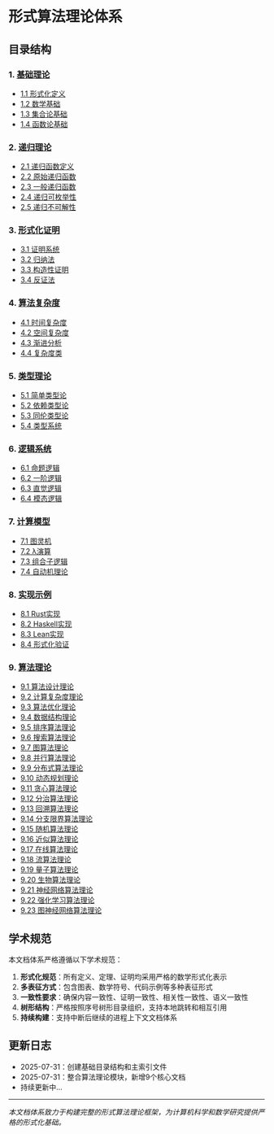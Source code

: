 # 形式算法理论体系

## 目录结构

### 1. [基础理论](./01-基础理论/)

- [1.1 形式化定义](./01-基础理论/01-形式化定义.md)
- [1.2 数学基础](./01-基础理论/02-数学基础.md)
- [1.3 集合论基础](./01-基础理论/03-集合论基础.md)
- [1.4 函数论基础](./01-基础理论/04-函数论基础.md)

### 2. [递归理论](./02-递归理论/)

- [2.1 递归函数定义](./02-递归理论/01-递归函数定义.md)
- [2.2 原始递归函数](./02-递归理论/02-原始递归函数.md)
- [2.3 一般递归函数](./02-递归理论/03-一般递归函数.md)
- [2.4 递归可枚举性](./02-递归理论/04-递归可枚举性.md)
- [2.5 递归不可解性](./02-递归理论/05-递归不可解性.md)

### 3. [形式化证明](./03-形式化证明/)

- [3.1 证明系统](./03-形式化证明/01-证明系统.md)
- [3.2 归纳法](./03-形式化证明/02-归纳法.md)
- [3.3 构造性证明](./03-形式化证明/03-构造性证明.md)
- [3.4 反证法](./03-形式化证明/04-反证法.md)

### 4. [算法复杂度](./04-算法复杂度/)

- [4.1 时间复杂度](./04-算法复杂度/01-时间复杂度.md)
- [4.2 空间复杂度](./04-算法复杂度/02-空间复杂度.md)
- [4.3 渐进分析](./04-算法复杂度/03-渐进分析.md)
- [4.4 复杂度类](./04-算法复杂度/04-复杂度类.md)

### 5. [类型理论](./05-类型理论/)

- [5.1 简单类型论](./05-类型理论/01-简单类型论.md)
- [5.2 依赖类型论](./05-类型理论/02-依赖类型论.md)
- [5.3 同伦类型论](./05-类型理论/03-同伦类型论.md)
- [5.4 类型系统](./05-类型理论/04-类型系统.md)

### 6. [逻辑系统](./06-逻辑系统/)

- [6.1 命题逻辑](./06-逻辑系统/01-命题逻辑.md)
- [6.2 一阶逻辑](./06-逻辑系统/02-一阶逻辑.md)
- [6.3 直觉逻辑](./06-逻辑系统/03-直觉逻辑.md)
- [6.4 模态逻辑](./06-逻辑系统/04-模态逻辑.md)

### 7. [计算模型](./07-计算模型/)

- [7.1 图灵机](./07-计算模型/01-图灵机.md)
- [7.2 λ演算](./07-计算模型/02-λ演算.md)
- [7.3 组合子逻辑](./07-计算模型/03-组合子逻辑.md)
- [7.4 自动机理论](./07-计算模型/04-自动机理论.md)

### 8. [实现示例](./08-实现示例/)

- [8.1 Rust实现](./08-实现示例/01-Rust实现.md)
- [8.2 Haskell实现](./08-实现示例/02-Haskell实现.md)
- [8.3 Lean实现](./08-实现示例/03-Lean实现.md)
- [8.4 形式化验证](./08-实现示例/04-形式化验证.md)

### 9. [算法理论](./09-算法理论/)

- [9.1 算法设计理论](./09-算法理论/01-算法基础/01-算法设计理论.md)
- [9.2 计算复杂度理论](./09-算法理论/02-复杂度理论/01-计算复杂度理论.md)
- [9.3 算法优化理论](./09-算法理论/03-优化理论/01-算法优化理论.md)
- [9.4 数据结构理论](./09-算法理论/01-算法基础/02-数据结构理论.md)
- [9.5 排序算法理论](./09-算法理论/01-算法基础/03-排序算法理论.md)
- [9.6 搜索算法理论](./09-算法理论/01-算法基础/04-搜索算法理论.md)
- [9.7 图算法理论](./09-算法理论/01-算法基础/05-图算法理论.md)
- [9.8 并行算法理论](./09-算法理论/03-优化理论/02-并行算法理论.md)
- [9.9 分布式算法理论](./09-算法理论/03-优化理论/03-分布式算法理论.md)
- [9.10 动态规划理论](./09-算法理论/01-算法基础/06-动态规划理论.md)
- [9.11 贪心算法理论](./09-算法理论/01-算法基础/07-贪心算法理论.md)
- [9.12 分治算法理论](./09-算法理论/01-算法基础/08-分治算法理论.md)
- [9.13 回溯算法理论](./09-算法理论/01-算法基础/09-回溯算法理论.md)
- [9.14 分支限界算法理论](./09-算法理论/01-算法基础/10-分支限界算法理论.md)
- [9.15 随机算法理论](./09-算法理论/01-算法基础/11-随机算法理论.md)
- [9.16 近似算法理论](./09-算法理论/01-算法基础/12-近似算法理论.md)
- [9.17 在线算法理论](./09-算法理论/01-算法基础/13-在线算法理论.md)
- [9.18 流算法理论](./09-算法理论/01-算法基础/14-流算法理论.md)
- [9.19 量子算法理论](./09-算法理论/01-算法基础/15-量子算法理论.md)
- [9.20 生物算法理论](./09-算法理论/01-算法基础/16-生物算法理论.md)
- [9.21 神经网络算法理论](./09-算法理论/01-算法基础/17-神经网络算法理论.md)
- [9.22 强化学习算法理论](./09-算法理论/01-算法基础/18-强化学习算法理论.md)
- [9.23 图神经网络算法理论](./09-算法理论/01-算法基础/19-图神经网络算法理论.md)

## 学术规范

本文档体系严格遵循以下学术规范：

1. **形式化规范**：所有定义、定理、证明均采用严格的数学形式化表示
2. **多表征方式**：包含图表、数学符号、代码示例等多种表征形式
3. **一致性要求**：确保内容一致性、证明一致性、相关性一致性、语义一致性
4. **树形结构**：严格按照序号树形目录组织，支持本地跳转和相互引用
5. **持续构建**：支持中断后继续的进程上下文文档体系

## 更新日志

- 2025-07-31：创建基础目录结构和主索引文件
- 2025-07-31：整合算法理论模块，新增9个核心文档
- 持续更新中...

---

*本文档体系致力于构建完整的形式算法理论框架，为计算机科学和数学研究提供严格的形式化基础。*
